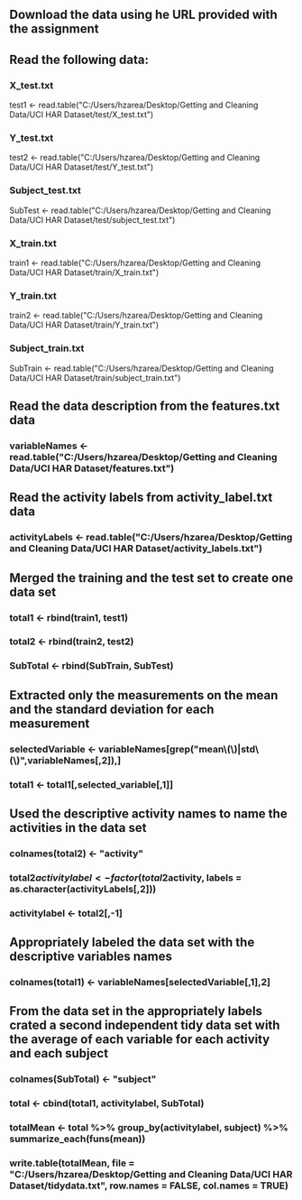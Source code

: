 ## Download the data using he URL provided with the assignment 
## Read the following data:
### X_test.txt
test1 <- read.table("C:/Users/hzarea/Desktop/Getting and Cleaning Data/UCI HAR Dataset/test/X_test.txt")
### Y_test.txt
test2 <- read.table("C:/Users/hzarea/Desktop/Getting and Cleaning Data/UCI HAR Dataset/test/Y_test.txt")
### Subject_test.txt
SubTest <- read.table("C:/Users/hzarea/Desktop/Getting and Cleaning Data/UCI HAR Dataset/test/subject_test.txt")
### X_train.txt
train1 <- read.table("C:/Users/hzarea/Desktop/Getting and Cleaning Data/UCI HAR Dataset/train/X_train.txt")
### Y_train.txt
train2 <- read.table("C:/Users/hzarea/Desktop/Getting and Cleaning Data/UCI HAR Dataset/train/Y_train.txt")
### Subject_train.txt
SubTrain <- read.table("C:/Users/hzarea/Desktop/Getting and Cleaning Data/UCI HAR Dataset/train/subject_train.txt")

## Read the data description from the features.txt data
### variableNames <- read.table("C:/Users/hzarea/Desktop/Getting and Cleaning Data/UCI HAR Dataset/features.txt")
## Read the activity labels from activity_label.txt data
### activityLabels <- read.table("C:/Users/hzarea/Desktop/Getting and Cleaning Data/UCI HAR Dataset/activity_labels.txt")
## Merged the training and the test set to create one data set
### total1 <- rbind(train1, test1)
### total2 <- rbind(train2, test2)
### SubTotal <- rbind(SubTrain, SubTest)

## Extracted only the measurements on the mean and the standard deviation for each measurement
### selectedVariable <- variableNames[grep("mean\\(\\)|std\\(\\)",variableNames[,2]),]
### total1 <- total1[,selected_variable[,1]]

## Used the descriptive activity names to name the activities in the data set
### colnames(total2) <- "activity"
### total2$activitylabel <- factor(total2$activity, labels = as.character(activityLabels[,2]))
### activitylabel <- total2[,-1]

## Appropriately labeled the data set with the descriptive variables names
### colnames(total1) <- variableNames[selectedVariable[,1],2]

## From the data set in the appropriately labels crated a second independent tidy data set with the average of each variable for each activity and each subject
### colnames(SubTotal) <- "subject"
### total <- cbind(total1, activitylabel, SubTotal)
### totalMean <- total %>% group_by(activitylabel, subject) %>% summarize_each(funs(mean))
### write.table(totalMean, file = "C:/Users/hzarea/Desktop/Getting and Cleaning Data/UCI HAR Dataset/tidydata.txt", row.names = FALSE, col.names = TRUE)

